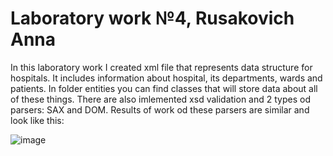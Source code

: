 # Laboratory work №4, Rusakovich Anna

In this laboratory work I created xml file that represents data structure for hospitals. It includes information about hospital, its departments, wards and patients. In folder entities you can find classes that will store data about all of these things.
There are also imlemented xsd validation and 2 types od parsers: SAX and DOM. Results of work od these parsers are similar and look like this:

![image](https://sun9-11.userapi.com/pYeaM2nz8cdN-Uh0JtLaSmh8eECHgqVrf2Lx9g/XzvfuD6-JrI.jpg)
